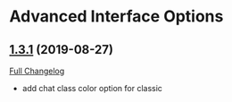 # Advanced Interface Options

## [1.3.1](https://github.com/Stanzilla/AdvancedInterfaceOptions/tree/1.3.1) (2019-08-27)
[Full Changelog](https://github.com/Stanzilla/AdvancedInterfaceOptions/compare/1.3.0...1.3.1)

- add chat class color option for classic  
